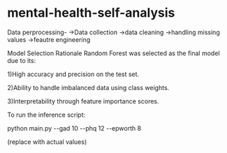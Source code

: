 # mental-health-self-analysis

Data perprocessing-
->Data collection
->data cleaning 
->handling missing values
->feautre engineering

Model Selection Rationale
Random Forest was selected as the final model due to its:

1)High accuracy and precision on the test set.

2)Ability to handle imbalanced data using class weights.

3)Interpretability through feature importance scores.

To run the inference script:

python main.py --gad 10 --phq 12 --epworth 8

(replace with actual values)




